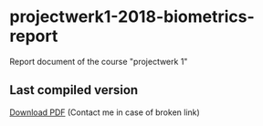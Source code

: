# projectwerk1-2018-biometrics-report
Report document of the course "projectwerk 1"

## Last compiled version

[Download PDF](https://mega.nz/#!FPhlhSDK!Uh7C6fNDz7_A2xjNVx5TYbhHByvDFVEZcpcPszxOJ_M)
(Contact me in case of broken link)
